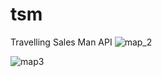 # tsm
Travelling Sales Man API
![map_2](https://user-images.githubusercontent.com/52322574/169504846-3d257453-3545-4845-a595-908aa285b23f.jpg)

![map3](https://user-images.githubusercontent.com/52322574/169503820-be1b9138-85e3-4609-934b-0479698bf70a.jpg)
